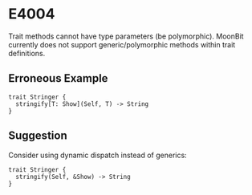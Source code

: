 # E4004

Trait methods cannot have type parameters (be polymorphic).
MoonBit currently does not support generic/polymorphic methods within trait definitions.

## Erroneous Example

```moonbit
trait Stringer {
  stringify[T: Show](Self, T) -> String
}
```

## Suggestion

Consider using dynamic dispatch instead of generics:

```moonbit
trait Stringer {
  stringify(Self, &Show) -> String
}
```
